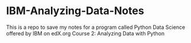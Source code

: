 # IBM-Analyzing-Data-Notes

This is a repo to save my notes for a program called Python Data Science offered by IBM on edX.org
Course 2: Analyzing Data with Python
